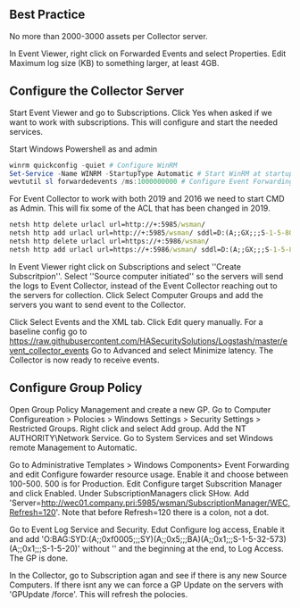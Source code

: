 ## Best Practice
No more than 2000-3000 assets per Collector server.

In Event Viewer, right click on Forwarded Events and select Properties. Edit Maximum log size (KB) to something larger, at least 4GB.

## Configure the Collector Server
Start Event Viewer and go to Subscriptions. Click Yes when asked if we want to work with subscriptions. This will configure and start the needed services.

Start Windows Powershell as and admin

```powershell
winrm quickconfig -quiet # Configure WinRM
Set-Service -Name WINRM -StartupType Automatic # Start WinRM at startup
wevtutil sl forwardedevents /ms:1000000000 # Configure Event Forwarding
```

For Event Collector to work with both 2019 and 2016 we need to start CMD as Admin. This will fix some of the ACL that has been changed in 2019.

```cmd
netsh http delete urlacl url=http://+:5985/wsman/
netsh http add urlacl url=http://+:5985/wsman/ sddl=D:(A;;GX;;;S-1-5-80-569256582-2953403351-2909559716-1301513147-412116970)(A;;GX;;;S-1-5-80-4059739203-877974739-1245631912-527174227-2996563517)
netsh http delete urlacl url=https://+:5986/wsman/
netsh http add urlacl url=https://+:5986/wsman/ sddl=D:(A;;GX;;;S-1-5-80-569256582-2953403351-2909559716-1301513147-412116970)(A;;GX;;;S-1-5-80-4059739203-877974739-1245631912-527174227-2996563517)
```

In Event Viewer right click on Subscriptions and select ''Create Subscritpion''. Select ''Source computer initiated'' so the servers will send the logs to Event Collector, instead of the Event Collector reaching out to the servers for collection.
Click Select Computer Groups and add the servers you want to send event to the Collector.

Click Select Events and the XML tab. Click Edit query manually. For a baseline config go to https://raw.githubusercontent.com/HASecuritySolutions/Logstash/master/event_collector_events Go to Advanced and select Minimize latency.
The Collector is now ready to receive events.

## Configure Group Policy
Open Group Policy Management and create a new GP. Go to Computer Configureation > Polocies > Windows Settings > Security Settings > Restricted Groups. Right click and select Add group. Add the NT AUTHORITY\Network Service.
Go to System Services and set Windows remote Management to Automatic.

Go to Administrative Templates > Windows Components> Event Forwarding and edit Configure fowarder resource usage. Enable it and choose between 100-500. 500 is for Production.
Edit Configure target Subscrition Manager and click Enabled. Under SubscriptionManagers click SHow. Add 'Server=http://wec01.company.pri:5985/wsman/SubscriptionManager/WEC,Refresh=120'. Note that before Refresh=120 there is a colon, not a dot.

Go to Event Log Service and Security. Edut Configure log access, Enable it and add 'O:BAG:SYD:(A;;0xf0005;;;SY)(A;;0x5;;;BA)(A;;0x1;;;S-1-5-32-573)(A;;0x1;;;S-1-5-20)' without '' and the beginning at the end,  to Log Access.
The GP is done. 

In the Collector, go to Subscription agan and see if there is any new Source Computers. If there isnt any we can force a GP Update on the servers with 'GPUpdate /force'. This will refresh the polocies.


